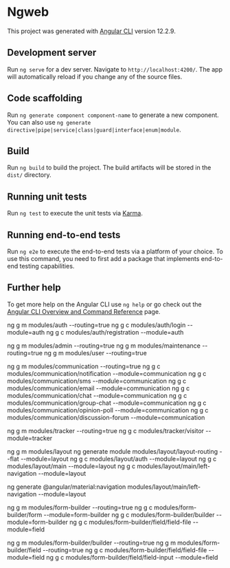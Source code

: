 # Ngweb

This project was generated with [Angular CLI](https://github.com/angular/angular-cli) version 12.2.9.

## Development server

Run `ng serve` for a dev server. Navigate to `http://localhost:4200/`. The app will automatically reload if you change any of the source files.

## Code scaffolding

Run `ng generate component component-name` to generate a new component. You can also use `ng generate directive|pipe|service|class|guard|interface|enum|module`.

## Build

Run `ng build` to build the project. The build artifacts will be stored in the `dist/` directory.

## Running unit tests

Run `ng test` to execute the unit tests via [Karma](https://karma-runner.github.io).

## Running end-to-end tests

Run `ng e2e` to execute the end-to-end tests via a platform of your choice. To use this command, you need to first add a package that implements end-to-end testing capabilities.

## Further help

To get more help on the Angular CLI use `ng help` or go check out the [Angular CLI Overview and Command Reference](https://angular.io/cli) page.



ng g m modules/auth --routing=true
ng g c modules/auth/login --module=auth
ng g c modules/auth/registration --module=auth



ng g m modules/admin --routing=true
ng g m modules/maintenance --routing=true
ng g m modules/user --routing=true

ng g m modules/communication --routing=true
ng g c modules/communication/notification --module=communication
ng g c modules/communication/sms --module=communication
ng g c modules/communication/email --module=communication
ng g c modules/communication/chat --module=communication
ng g c modules/communication/group-chat --module=communication
ng g c modules/communication/opinion-poll --module=communication
ng g c modules/communication/discussion-forum --module=communication

ng g m modules/tracker --routing=true
ng g c modules/tracker/visitor --module=tracker

ng g m modules/layout
ng generate module modules/layout/layout-routing --flat --module=layout
ng g c modules/layout/auth --module=layout
ng g c modules/layout/main --module=layout
ng g c modules/layout/main/left-navigation --module=layout


ng generate @angular/material:navigation modules/layout/main/left-navigation --module=layout




ng g m modules/form-builder --routing=true
ng g c modules/form-builder/form --module=form-builder
ng g c modules/form-builder/builder --module=form-builder
ng g c modules/form-builder/field/field-file --module=field


ng g m modules/form-builder/builder --routing=true
ng g m modules/form-builder/field --routing=true
ng g c modules/form-builder/field/field-file --module=field
ng g c modules/form-builder/field/field-input --module=field
